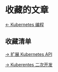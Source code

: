 # 收藏的文章

[<- Kubernetes 编程](../README.md)

## 收藏清单

[-> 扩展 Kubernetes API](./extend-kubernetes-api.md)

[-> Kuberentes 二次开发](./kubernetes-secondary-dev.md)
